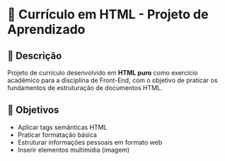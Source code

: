 # 📄 Currículo em HTML - Projeto de Aprendizado


## 📝 Descrição
Projeto de currículo desenvolvido em **HTML puro** como exercício acadêmico para a disciplina de Front-End, com o objetivo de praticar os fundamentos de estruturação de documentos HTML.

## 🎯 Objetivos
- Aplicar tags semânticas HTML
- Praticar formatação básica
- Estruturar informações pessoais em formato web
- Inserir elementos multimídia (imagem)
